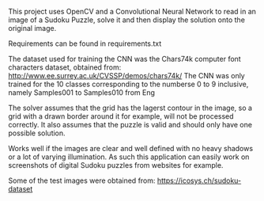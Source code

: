 This project uses OpenCV and a Convolutional Neural Network to read in an image of a Sudoku Puzzle, solve it and then display the solution 
onto the original image.

Requirements can be found in requirements.txt

The dataset used for training the CNN was the Chars74k computer font characters dataset, obtained from: http://www.ee.surrey.ac.uk/CVSSP/demos/chars74k/
The CNN was only trained for the 10 classes corresponding to the numberse 0 to 9 inclusive, namely Samples001 to Samples010 from Eng


The solver assumes that the grid has the lagerst contour in the image, so a grid with a drawn border around it for example, will not be processed correctly.
It also assumes that the puzzle is valid and should only have one possible solution.

Works well if the images are clear and well defined with no heavy shadows or a lot of varying illumination. As such this application can easily work on screenshots of digital Sudoku puzzles from websites for example.


Some of the test images were obtained from: https://icosys.ch/sudoku-dataset
